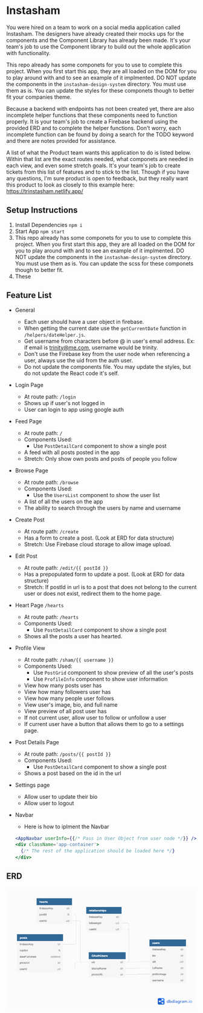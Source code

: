 # Instasham
You were hired on a team to work on a social media application called Instasham. The designers have already created their mocks ups for the components and the Component Library has already been made. It's your team's job to use the Component library to build out the whole application with functionality.

This repo already has some componets for you to use to complete this project. When you first start this app, they are all loaded on the DOM for you to play around with and to see an example of it implmented. DO NOT update the components in the `instasham-design-system` directory. You must use them as is. You can update the styles for these componets though to better fit your companies theme.

Because a backend with endpoints has not been created yet, there are also incomplete helper functions that these components need to function properly. It is your team's job to create a Firebase backend using the provided ERD and to complete the helper functions. Don't worry, each incomplete function can be found by doing a search for the TODO keyword and there are notes provided for assistance.

A list of what the Product team wants this application to do is listed below. Within that list are the exact routes needed, what componets are needed in each view, and even some stretch goals. It's your team's job to create tickets from this list of features and to stick to the list. Though if you have any questions, I'm sure product is open to feedback, but they really want this product to look as closely to this example here: https://trinstasham.netlify.app/
## Setup Instructions
1. Install Dependencies `npm i`
1. Start App `npm start`
1. This repo already has some componets for you to use to complete this project. When you first start this app, they are all loaded on the DOM for you to play around with and to see an example of it implmented. DO NOT update the components in the `instasham-design-system` directory. You must use them as is. You can update the scss for these componets though to better fit.
1. These

## Feature List
- General
  - Each user should have a user object in firebase.
  - When getting the current date use the `getCurrentDate` function in `/helpers/dateHelper.js`.
  - Get username from characters before @ in user's email address. Ex: if email is trinity@me.com, username would be trinity.
  - Don't use the Firebase key from the user node when referencing a user, always use the uid from the auth user.
  - Do not update the components file. You may update the styles, but do not update the React code it's self.
- Login Page
  - At route path: `/login`
  - Shows up if user's not logged in
  - User can login to app using google auth
- Feed Page
  - At route path: `/`
  - Components Used:
    - Use `PostDetailCard` component to show a single post
  - A feed with all posts posted in the app
  - Stretch: Only show own posts and posts of people you follow
- Browse Page
  - At route path: `/browse`
  - Components Used:
    - Use the `UsersList` component to show the user list
  - A list of all the users on the app
  - The ability to search through the users by name and username
- Create Post
  - At route path: `/create`
  - Has a form to create a post. (Look at ERD for data structure)
  - Stretch: Use Firebase cloud storage to allow image upload.
- Edit Post
  - At route path: `/edit/{{ postId }}`
  - Has a prepopulated form to update a post. (Look at ERD for data structure)
  - Stretch: If postId in url is to a post that does not belong to the current user or does not exist, redirect them to the home page.
- Heart Page `/hearts`
  - At route path: `/hearts`
  - Components Used:
    - Use `PostDetailCard` component to show a single post
  - Shows all the posts a user has hearted.
- Profile View
  - At route path: `/sham/{{ username }}`
  - Components Used:
    - Use `PostGrid` component to show preview of all the user's posts
    - Use `ProfileInfo` component to show user information
  - View how many posts user has
  - View how many followers user has
  - View how many people user follows
  - View user's image, bio, and full name
  - View preview of all post user has
  - If not current user, allow user to follow or unfollow a user
  - If current user have a button that allows them to go to a settings page.
- Post Details Page
  - At route path: `/posts/{{ postId }}`
  - Components Used:
    - Use `PostDetailCard` component to show a single post
  - Shows a post based on the id in the url
- Settings page
  - Allow user to update their bio
  - Allow user to logout

- Navbar
  - Here is how to iplment the Navbar
  ```jsx
  <AppNavbar userInfo={{/* Pass in User Object from user node */}} />
  <div className='app-container'>
    {/* The rest of the application should be loaded here */}
  </div>
  ```

## ERD

<a href="https://dbdiagram.io/d/6099dd88b29a09603d1444c2">![ERD Preview](./documentation/ERD.png)</a>
